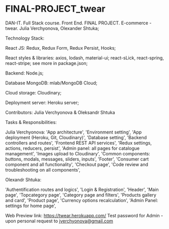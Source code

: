 # FINAL-PROJECT_twear
DAN-IT. Full Stack course. Front End. FINAL PROJECT. E-commerce - twear. Julia Verchyonova,  Olexander Shtuka; 

Technology Stack:

React JS: Redux, Redux Form, Redux Persist, Hooks;

React styles & libraries: axios, lodash, material-ui; react-sLick, react-spring, react-stripe; see more in package.json;

Backend: Node.js;

Database MongoDB: mlab/MongoDB Cloud;

Cloud storage: Cloudinary;

Deployment server: Heroku server;



Contributors: Julia Verchyonova & Oleksandr Shtuka 


Tasks & Responsibilities:


Julia Verchyonova:
    'App architecture',
    'Environment setting',
    'App deployment (Heroku, Git, Cloudinary)',
    'Database setting',
    'Backend controllers and routes',
    'Frontend REST API services',
    'Redux settings, actions, reducers, persist',
    'Admin panel: all pages for catalogue management',
    'Images upload to Cloudinary',
    'Common components: buttons, modals, messages, sliders, inputs',
    'Footer',
    'Consumer cart component and all functionality',
    'Checkout page',
    'Code review and troubleshooting on all components',
    

Olexandr Shtuka:

  'Authentification routes and logics',
  'Login & Registration',
  'Header',
  'Main page',
  'Topcategory page',
  'Category page and filters',
  'Products gallery and card',
  'Product page',
  'Currency options recalculation',
  'Admin Panel: settings for home page',



Web Preview link: https://twear.herokuapp.com/
Test password for Admin - upon personal request to jverchyonova@gmail.com
